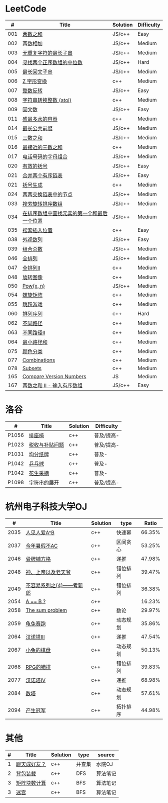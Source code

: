 # LeetCode

| # | Title | Solution | Difficulty |
| ------ | ------ | ------ | ------ |
| 001 | [两数之和](https://leetcode-cn.com/problems/two-sum/) | JS/c++ | Easy |
| 002 | [两数相加](https://leetcode-cn.com/problems/add-two-numbers/) | JS/c++ | Medium |
| 003 | [无重复字符的最长子串](https://leetcode-cn.com/problems/longest-substring-without-repeating-characters/) | JS/c++ | Medium |
| 004 | [寻找两个正序数组的中位数](https://leetcode.com/problems/median-of-two-sorted-arrays/description/) | JS/c++ | Hard |
| 005 | [最长回文子串](https://leetcode-cn.com/problems/longest-palindromic-substring/) | JS/c++ | Medium |
| 006 | [Z 字形变换](https://leetcode-cn.com/problems/zigzag-conversion/) | c++ | Medium |
| 007 | [整数反转](https://leetcode-cn.com/problems/reverse-integer/) | JS/c++ | Easy |
| 008 | [字符串转换整数 (atoi)](https://leetcode-cn.com/problems/string-to-integer-atoi/) | c++ | Medium |
| 009 | [回文数](https://leetcode-cn.com/problems/palindrome-number/) | JS/c++ | Easy |
| 011 | [盛最多水的容器](https://leetcode-cn.com/problems/container-with-most-water/) | c++ | Medium |
| 014 | [最长公共前缀](https://leetcode-cn.com/problems/longest-common-prefix/) | JS/c++ | Medium |
| 015 | [三数之和](https://leetcode-cn.com/problems/3sum/) | JS/c++ | Medium |
| 016 | [最接近的三数之和](https://leetcode-cn.com/problems/3sum-closest/) | c++ | Medium |
| 017 | [电话号码的字母组合](https://leetcode-cn.com/problems/letter-combinations-of-a-phone-number/) | JS/c++ | Medium |
| 020 | [有效的括号](https://leetcode-cn.com/problems/valid-parentheses/) | JS/c++ | Easy |
| 021 | [合并两个有序链表](https://leetcode-cn.com/problems/merge-two-sorted-lists/) | JS/c++ | Easy |
| 021 | [括号生成](https://leetcode-cn.com/problems/generate-parentheses/) | c++ | Medium |
| 024 | [两两交换链表中的节点](https://leetcode-cn.com/problems/swap-nodes-in-pairs/) | JS/c++ | Medium |
| 033 | [搜索旋转排序数组](https://leetcode-cn.com/problems/search-in-rotated-sorted-array/) | JS/c++ | Medium |
| 034 | [在排序数组中查找元素的第一个和最后一个位置](https://leetcode-cn.com/problems/find-first-and-last-position-of-element-in-sorted-array/) | JS/c++ | Medium |
| 035 | [搜索插入位置](https://leetcode-cn.com/problems/search-insert-position/) | c++ | Easy |
| 038 | [外观数列](https://leetcode-cn.com/problems/count-and-say/) | JS/c++ | Easy |
| 039 | [组合总数](https://leetcode-cn.com/problems/combination-sum/) | JS/c++ | Medium |
| 046 | [全排列](https://leetcode-cn.com/problems/permutations/) | JS/c++ | Medium |
| 047 | [全排列Ⅱ](https://leetcode-cn.com/problems/permutations-ii/) | c++ | Medium |
| 048 | [旋转图像](https://leetcode-cn.com/problems/rotate-image/) | c++ | Medium |
| 050 | [Pow(x, n)](https://leetcode-cn.com/problems/powx-n/) | JS/c++ | Medium |
| 054 | [螺旋矩阵](https://leetcode-cn.com/problems/spiral-matrix/) | c++ | Medium |
| 055 | [跳跃游戏](https://leetcode-cn.com/problems/jump-game/) | c++ | Medium |
| 060 | [排列序列](https://leetcode-cn.com/problems/permutation-sequence/) | c++ | Hard |
| 062 | [不同路径](https://leetcode-cn.com/problems/unique-paths/) | c++ | Medium |
| 063 | [不同路径II](https://leetcode-cn.com/problems/unique-paths-ii/) | c++ | Medium |
| 064 | [最小路径和](https://leetcode-cn.com/problems/minimum-path-sum/) | c++ | Medium |
| 075 | [颜色分类](https://leetcode-cn.com/problems/sort-colors/) | c++ | Medium |
| 077 | [Combinations](https://leetcode.com/problems/combinations/) | c++ | Medium |
| 078 | [Subsets](https://leetcode.com/problems/subsets/submissions/) | c++ | Medium |
| 165 | [Compare Version Numbers](https://leetcode.com/problems/compare-version-numbers/description/) | JS | Medium |
| 167 | [两数之和 II - 输入有序数组](https://leetcode-cn.com/problems/two-sum-ii-input-array-is-sorted/) | JS/c++ | Easy |
# 洛谷

| # | Title | Solution | Difficulty |
| ------ | ------ | ------ | ------ |
| P1056 | [排座椅](https://www.luogu.com.cn/problem/P1056) | c++ | 普及/提高- |
| P1023 | [税收与补贴问题](https://www.luogu.com.cn/problem/P1023) | c++ | 普及/提高- |
| P1031 | [均分纸牌](https://www.luogu.com.cn/problem/P1031) | c++ | 普及- |
| P1042 | [乒乓球](https://www.luogu.com.cn/problem/P1042) | c++ | 普及- |
| P1042 | [花生采摘](https://www.luogu.com.cn/problem/P1086) | c++ | 普及- |
| P1098 | [字符串的展开](https://www.luogu.com.cn/problem/P1098) | c++ | 普及/提高- |
# 杭州电子科技大学OJ

| # | Title | Solution | type | Ratio |
| ------ | ------ | ------ | ------ | ------ |
| 2035 | [人见人爱A^B](http://acm.hdu.edu.cn/showproblem.php?pid=2035) | c++ | 快速幂 | 66.35% |
| 2037 | [今年暑假不AC](http://acm.hdu.edu.cn/showproblem.php?pid=2037) | c++ | 区间贪心 | 53.25% |
| 2046 | [骨牌铺方格](http://acm.hdu.edu.cn/showproblem.php?pid=2046) | c++ | 递推 | 47.98% |
| 2048 | [神、上帝以及老天爷](http://acm.hdu.edu.cn/showproblem.php?pid=2048) | c++ | 错位排列 | 39.47% |
| 2049 | [不容易系列之(4)——考新郎](http://acm.hdu.edu.cn/showproblem.php?pid=2049) | c++ | 错位排列 | 36.38% |
| 2054 | [A == B ?](http://acm.hdu.edu.cn/showproblem.php?pid=2054) | c++ |  | 16.23% |
| 2058 | [The sum problem](http://acm.hdu.edu.cn/showproblem.php?pid=2058) | c++ | 数论 | 29.97% |
| 2059 | [龟兔赛跑](http://acm.hdu.edu.cn/showproblem.php?pid=2059) | c++ | 动态规划 | 35.86% |
| 2064 | [汉诺塔III](http://acm.hdu.edu.cn/showproblem.php?pid=2064) | c++ | 递推 | 47.54% |
| 2067 | [小兔的棋盘](http://acm.hdu.edu.cn/showproblem.php?pid=2067) | c++ | 动态规划 | 50.13% |
| 2068 | [RPG的错排](http://acm.hdu.edu.cn/showproblem.php?pid=2068) | c++ | 错位排列 | 39.83% |
| 2077 | [汉诺塔IV](http://acm.hdu.edu.cn/showproblem.php?pid=2077) | c++ | 递推 | 68.98% |
| 2084 | [数塔](http://acm.hdu.edu.cn/showproblem.php?pid=2084) | c++ | 动态规划 | 57.61% |
| 2094 | [产生冠军](http://acm.hdu.edu.cn/showproblem.php?pid=2094) | c++ | 拓扑排序 | 44.98% |

# 其他
| # | Title | Solution | type | source |
| ------ | ------ | ------ | ------ | ------ |
| 1 | [聊天成好友？](http://192.168.60.36/JudgeOnline/problem.php?id=1718) | c++ | 并查集 | 水院OJ |
| 2 | [背包装载]() | c++ | DFS | 算法笔记 |
| 3 | [矩阵块数计算]() | c++ | BFS | 算法笔记 |
| 3 | [迷宫]() | c++ | BFS | 算法笔记 |